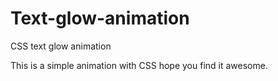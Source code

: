 # Text-glow-animation
CSS text glow animation 

This is a simple animation with CSS hope you find it awesome. 

